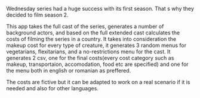 Wednesday series had a huge success with its first season. That s why they decided to film season 2.

This app takes the full cast of the series, generates a number of background actors, and based on the full extended cast calculates the costs of filming the series in a country. It takes into consideration the makeup cost for every type of creature, it generates 3 random menus for vegetarians, flexitarians, and a no-restrictions menu for the cast.
It generates 2 csv, one for the final costs(every cost category such as makeup, transportaion, accomodation, food etc are specified) and one for the menu both in english or romanian as preffered.

The costs are fictive but it can be adapted to work on a real scenario if it is needed and also for other languages.